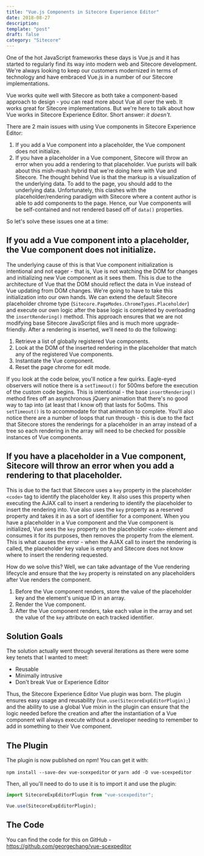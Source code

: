 ```yaml
---
title: "Vue.js Components in Sitecore Experience Editor"
date: 2018-08-27
description:
template: "post"
draft: false
category: "Sitecore"
---
```


One of the hot JavaScript frameworks these days is Vue.js and it has started to regularly find its way into modern web and Sitecore development. We're always looking to keep our customers modernized in terms of technology and have embraced Vue.js in a number of our Sitecore implementations.

Vue works quite well with Sitecore as both take a component-based approach to design - you can read more about Vue all over the web. It works great for Sitecore implementations. But we're here to talk about how Vue works in Sitecore Experience Editor. Short answer: _it doesn't_.

There are 2 main issues with using Vue components in Sitecore Experience Editor:

1. If you add a Vue component into a placeholder, the Vue component does not initialize.
2. If you have a placeholder in a Vue component, Sitecore will throw an error when you add a rendering to that placeholder.
   Vue purists will balk about this mish-mash hybrid that we're doing here with Vue and Sitecore. The thought behind Vue is that the markup is a visualization of the underlying data. To add to the page, you should add to the underlying data. Unfortunately, this clashes with the placeholder/rendering paradigm with Sitecore where a content author is able to add components to the page. Hence, our Vue components will be self-contained and not rendered based off of `data()` properties.

So let's solve these issues one at a time:

## If you add a Vue component into a placeholder, the Vue component does not initialize.

The underlying cause of this is that Vue component initialization is intentional and not eager - that is, Vue is not watching the DOM for changes and initializing new Vue component as it sees them. This is due to the architecture of Vue that the DOM should reflect the data in Vue instead of Vue updating from DOM changes. We're going to have to take this initialization into our own hands.
We can extend the default Sitecore placeholder chrome type (`Sitecore.PageModes.ChromeTypes.Placeholder`) and execute our own logic after the base logic is completed by overloading the `insertRendering()` method. This approach ensures that we are not modifying base Sitecore JavaScript files and is much more upgrade-friendly. After a rendering is inserted, we'll need to do the following:

1. Retrieve a list of globally registered Vue components.
2. Look at the DOM of the inserted rendering in the placeholder that match any of the registered Vue components.
3. Instantiate the Vue component.
4. Reset the page chrome for edit mode.

If you look at the code below, you'll notice a few quirks. Eagle-eyed observers will notice there is a `setTimeout()` for 500ms before the execution of the custom code begins. This is intentional - the base `insertRendering()` method fires off an asynchronous jQuery animation that there's no good way to tap into (at least that I know of) that lasts for 5o0ms. This `setTimeout()` is to accommodate for that animation to complete. You'll also notice there are a number of loops that run through - this is due to the fact that Sitecore stores the renderings for a placeholder in an array instead of a tree so each rendering in the array will need to be checked for possible instances of Vue components.

## If you have a placeholder in a Vue component, Sitecore will throw an error when you add a rendering to that placeholder.

This is due to the fact that Sitecore uses a `key` property in the placeholder `<code>` tag to identify the placeholder key. It also uses this property when executing the AJAX call to insert a rendering to identify the placeholder to insert the rendering into. Vue also uses the `key` property as a reserved property and takes it in as a sort of identifier for a component. When you have a placeholder in a Vue component and the Vue component is initialized, Vue sees the `key` property on the placeholder `<code>` element and consumes it for its purposes, then removes the property from the element. This is what causes the error - when the AJAX call to insert the rendering is called, the placeholder key value is empty and Sitecore does not know where to insert the rendering requested.

How do we solve this? Well, we can take advantage of the Vue rendering lifecycle and ensure that the `key` property is reinstated on any placeholders after Vue renders the component.

1. Before the Vue component renders, store the value of the placeholder key and the element's unique ID in an array.
2. Render the Vue component.
3. After the Vue component renders, take each value in the array and set the value of the `key` attribute on each tracked identifier.

## Solution Goals

The solution actually went through several iterations as there were some key tenets that I wanted to meet:

- Reusable
- Minimally intrusive
- Don't break Vue or Experience Editor

Thus, the Sitecore Experience Editor Vue plugin was born. The plugin ensures easy usage and reusability (`Vue.use(SitecoreExpEditorPlugin);`) and the ability to use a global Vue mixin in the plugin can ensure that the logic needed before the creation and after the instantiation of a Vue component will always execute without a developer needing to remember to add in something to their Vue component.

## The Plugin

The plugin is now published on npm! You can get it with:

`npm install --save-dev vue-scexpeditor`
or
`yarn add -D vue-scexpeditor`

Then, all you'll need to do to use it is to import it and use the plugin:

```javascript
import SitecoreExpEditorPlugin from "vue-scexpeditor";

Vue.use(SitecoreExpEditorPlugin);
```

## The Code

You can find the code for this on GitHub - https://github.com/georgechang/vue-scexpeditor
